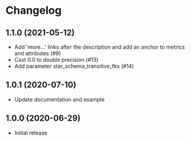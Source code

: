 # Changelog

## 1.1.0 (2021-05-12)

- Add 'more...' links after the description and add an anchor to metrics and attributes (#9)
- Cast 0.0 to double precision (#13)
- Add parameter star_schema_transitive_fks (#14)

## 1.0.1 (2020-07-10)

- Update documentation and example 


## 1.0.0 (2020-06-29) 

- Initial release

